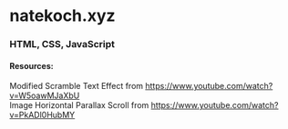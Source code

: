 # natekoch.xyz

### HTML, CSS, JavaScript

#### Resources:
Modified Scramble Text Effect from https://www.youtube.com/watch?v=W5oawMJaXbU \
Image Horizontal Parallax Scroll from https://www.youtube.com/watch?v=PkADl0HubMY

